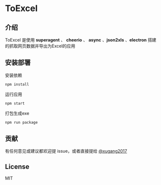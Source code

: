 ToExcel
=


## 介绍

ToExcel 是使用 **superagent** 、 **cheerio** 、 **async** 、**json2xls** 、**electron** 搭建的抓取网页数据并导出为Excel的应用

## 安装部署

安装依赖

```bash
npm install
```

运行应用

```bash
npm start
```

打包生成exe

```bash
npm run package
```

## 贡献

有任何意见或建议都欢迎提 issue，或者直接提给 [@xugang2017](https://github.com/xugang2017)

## License

MIT